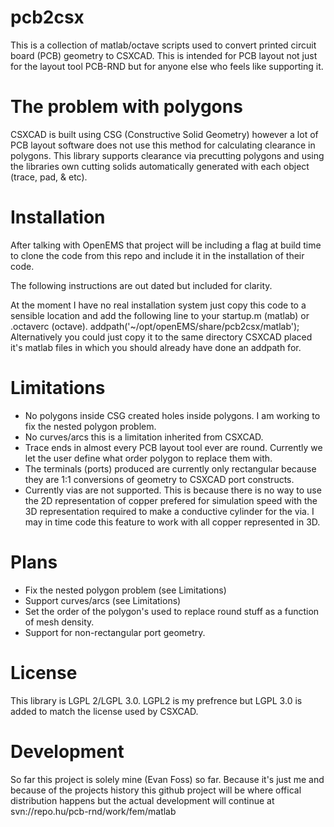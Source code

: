 # pcb2csx
This is a collection of matlab/octave scripts used to convert printed circuit board (PCB) geometry to CSXCAD. This is intended for PCB layout not just for the layout tool PCB-RND but for anyone else who feels like supporting it. 

# The problem with polygons
CSXCAD is built using CSG (Constructive Solid Geometry) however a lot of PCB layout software does not use this method for calculating clearance in polygons. This library supports clearance via precutting polygons and using the libraries own cutting solids automatically generated with each object (trace, pad, & etc).

# Installation
After talking with OpenEMS that project will be including a flag at build time to clone the code from this repo and include it in the installation of their code.

The following instructions are out dated but included for clarity.

At the moment I have no real installation system just copy this code to a sensible location and add the following line to your startup.m (matlab) or .octaverc (octave).
addpath('~/opt/openEMS/share/pcb2csx/matlab');
Alternatively you could just copy it to the same directory CSXCAD placed it's matlab files in which you should already have done an addpath for.

# Limitations

* No polygons inside CSG created holes inside polygons. I am working to fix the nested polygon problem.
* No curves/arcs this is a limitation inherited from CSXCAD.
* Trace ends in almost every PCB layout tool ever are round. Currently we let the user define what order polygon to replace them with.
* The terminals (ports) produced are currently only rectangular because they are 1:1 conversions of geometry to CSXCAD port constructs.
* Currently vias are not supported. This is because there is no way to use the 2D representation of copper prefered for simulation speed with the 3D representation required to make a conductive cylinder for the via. I may in time code this feature to work with all copper represented in 3D.

# Plans

* Fix the nested polygon problem (see Limitations)
* Support curves/arcs (see Limitations)
* Set the order of the polygon's used to replace round stuff as a function of mesh density.
* Support for non-rectangular port geometry.

# License
This library is LGPL 2/LGPL 3.0. LGPL2 is my prefrence but LGPL 3.0 is added to match the license used by CSXCAD.

# Development
So far this project is solely mine (Evan Foss) so far. Because it's just me and because of the projects history this github project will be where offical distribution happens but the actual development will continue at svn://repo.hu/pcb-rnd/work/fem/matlab


